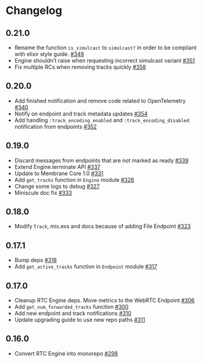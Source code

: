 # Changelog

## 0.21.0
* Rename the function `is_simulcast` to `simulcast?` in order to be compliant with elixir style guide. [#349](https://github.com/jellyfish-dev/membrane_rtc_engine/pull/349)
* Engine shouldn't raise when requesting incorrect simulcast variant [#351](https://github.com/jellyfish-dev/membrane_rtc_engine/pull/351)
* Fix multiple RCs when removing tracks quickly [#358](https://github.com/jellyfish-dev/membrane_rtc_engine/pull/358)

## 0.20.0
* Add finished notification and remove code related to OpenTelemetry [#340](https://github.com/jellyfish-dev/membrane_rtc_engine/pull/340)
* Notify on endpoint and track metadata updates [#354](https://github.com/jellyfish-dev/membrane_rtc_engine/pull/354)
* Add handling `:track_encoding_enabled` and `:track_encoding_disabled` notification from endpoints [#352](https://github.com/jellyfish-dev/membrane_rtc_engine/pull/352)

## 0.19.0
* Discard messages from endpoints that are not marked as ready [#339](https://github.com/jellyfish-dev/membrane_rtc_engine/pull/339)
* Extend Engine.terminate API [#337](https://github.com/jellyfish-dev/membrane_rtc_engine/pull/337)
* Update to Membrane Core 1.0 [#331](https://github.com/jellyfish-dev/membrane_rtc_engine/pull/331)
* Add `get_tracks` function in `Engine` module [#328](https://github.com/jellyfish-dev/membrane_rtc_engine/pull/328)
* Change some logs to debug [#327](https://github.com/jellyfish-dev/membrane_rtc_engine/pull/327)
* Miniscule doc fix [#333](https://github.com/jellyfish-dev/membrane_rtc_engine/pull/333)

## 0.18.0
* Modify `Track`, mix.exs and docs because of adding File Endpoint [#323](https://github.com/jellyfish-dev/membrane_rtc_engine/pull/323)

## 0.17.1
* Bump deps [#318](https://github.com/jellyfish-dev/membrane_rtc_engine/pull/318)
* Add `get_active_tracks` function in `Endpoint` module [#317](https://github.com/jellyfish-dev/membrane_rtc_engine/pull/317)

## 0.17.0
* Cleanup RTC Engine deps. Move metrics to the WebRTC Endpoint [#306](https://github.com/jellyfish-dev/membrane_rtc_engine/pull/306)
* Add `get_num_forwarded_tracks` function [#300](https://github.com/jellyfish-dev/membrane_rtc_engine/pull/300)
* Add new endpoint and track notifications [#310](https://github.com/jellyfish-dev/membrane_rtc_engine/pull/310)
* Update upgrading guide to use new repo paths [#311](https://github.com/jellyfish-dev/membrane_rtc_engine/pull/311)

## 0.16.0
* Convert RTC Engine into monorepo [#298](https://github.com/jellyfish-dev/membrane_rtc_engine/pull/298)
